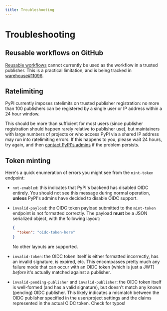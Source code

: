 ```yaml
---
title: Troubleshooting
---
```


# Troubleshooting

## Reusable workflows on GitHub

[Reusable workflows] cannot currently be used as the workflow in a trusted
publisher. This is a practical limitation, and is being tracked in
[warehouse#11096].

## Ratelimiting

PyPI currently imposes ratelimits on trusted publisher registration: no more
than 100 publishers can be registered by a single user or IP address within a 24
hour window.

This should be more than sufficient for most users (since publisher
registration should happen rarely relative to publisher use), but maintainers
with large numbers of projects or who access PyPI via a shared IP address
may run into ratelimiting errors. If this happens to you, please wait 24 hours,
try again, and then [contact PyPI's admins](mailto:admin@pypi.org)
if the problem persists.

## Token minting

Here's a quick enumeration of errors you might see from the `mint-token`
endpoint:

* `not-enabled`: this indicates that PyPI's backend has
  disabled OIDC entirely. You should not see this message during normal
  operation, **unless** PyPI's admins have decided to disable OIDC support.
* `invalid-payload`: the OIDC token payload submitted to the `mint-token`
  endpoint is not formatted correctly. The payload **must** be a JSON serialized
  object, with the following layout:

  ```json
  {
    "token": "oidc-token-here"
  }
  ```

  No other layouts are supported.

* `invalid-token`: the OIDC token itself is either formatted incorrectly,
  has an invalid signature, is expired, etc. This encompasses pretty much
  any failure mode that can occur with an OIDC token (which is just a JWT)
  *before* it's actually matched against a publisher.
* `invalid-pending-publisher` and `invalid-publisher`: the OIDC token itself
  is well-formed (and has a valid signature), but doesn't match any known
  (pending) OIDC publisher. This likely indicates a mismatch between the
  OIDC publisher specified in the user/project settings and the claims
  represented in the actual OIDC token. Check for typos!

[reusable workflows]: https://docs.github.com/en/actions/using-workflows/reusing-workflows

[warehouse#11096]: https://github.com/pypi/warehouse/issues/11096
